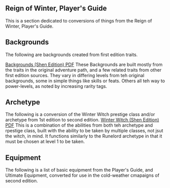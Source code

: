 ## Reign of Winter, Player's Guide
This is a section dedicated to conversions of things from the Reign of Winter, Player's Guide.

## Backgrounds
The following are backgrounds created from first edition traits.

[Backgrounds (Shen Edition) PDF](./backgrounds_shen_edition.pdf)
These Backgrounds are built mostly from the traits in the original adventure path, and a few related traits from other first edition sources. They vary in differing levels from teh original backgrounds, some in simple things like skills or feats. Others all teh way to power-levels, as noted by increasing rarity tags.

## Archetype
The following is a conversion of the Winter Witch prestige class and/or archetype from 1st edition to second edition.
[Winter Witch (Shen Edition) PDF](./winter_witch_shen_edition.pdf)
This is a combination of the abilities from both teh archetype and rpestige class, built with the ability to be taken by multiple classes, not jsut the witch, in mind. It functions similarly to the Runelord archetype in that it must be chosen at level 1 to be taken.

## Equipment
The following is a list of basic equipment from the Player's Guide, and Ultimate Equipment, converted for use in the cold-weather cmapaigns of second edition.

